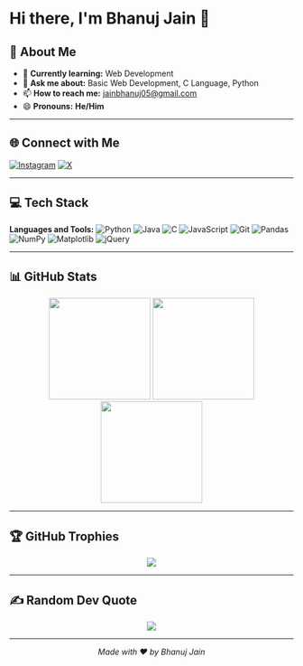 <!-- Header -->
# Hi there, I'm Bhanuj Jain 👋

## 💫 About Me
- 🌱 **Currently learning:** Web Development
- 💬 **Ask me about:** Basic Web Development, C Language, Python
- 📫 **How to reach me:** [jainbhanuj05@gmail.com](mailto:jainbhanuj05@gmail.com)
- 😄 **Pronouns:** **He/Him**

---

## 🌐 Connect with Me
[![Instagram](https://img.shields.io/badge/Instagram-%23E4405F.svg?logo=Instagram&logoColor=white)](https://instagram.com/jainbhanuj0_0) 
[![X](https://img.shields.io/badge/X-black.svg?logo=X&logoColor=white)](https://x.com/RealBhanujjain)

---

## 💻 Tech Stack
**Languages and Tools:**
![Python](https://img.shields.io/badge/python-3670A0?style=for-the-badge&logo=python&logoColor=ffdd54) 
![Java](https://img.shields.io/badge/java-%23ED8B00.svg?style=for-the-badge&logo=openjdk&logoColor=white) 
![C](https://img.shields.io/badge/c-%2300599C.svg?style=for-the-badge&logo=c&logoColor=white) 
![JavaScript](https://img.shields.io/badge/javascript-%23323330.svg?style=for-the-badge&logo=javascript&logoColor=%23F7DF1E) 
![Git](https://img.shields.io/badge/git-%23F05033.svg?style=for-the-badge&logo=git&logoColor=white) 
![Pandas](https://img.shields.io/badge/pandas-%23150458.svg?style=for-the-badge&logo=pandas&logoColor=white) 
![NumPy](https://img.shields.io/badge/numpy-%23013243.svg?style=for-the-badge&logo=numpy&logoColor=white) 
![Matplotlib](https://img.shields.io/badge/Matplotlib-%23ffffff.svg?style=for-the-badge&logo=Matplotlib&logoColor=black) 
![jQuery](https://img.shields.io/badge/jquery-%230769AD.svg?style=for-the-badge&logo=jquery&logoColor=white)

---

## 📊 GitHub Stats
<div align="center">
  <img height="180em" src="https://github-readme-stats.vercel.app/api?username=BhanujJain&show_icons=true&hide_title=true&hide_border=true&theme=radical" />
  <img height="180em" src="https://github-readme-streak-stats.herokuapp.com/?user=BhanujJain&theme=radical&hide_border=true" />
  <img height="180em" src="https://github-readme-stats.vercel.app/api/top-langs/?username=BhanujJain&theme=radical&hide_border=true&layout=compact" />
</div>

---

## 🏆 GitHub Trophies
<div align="center">
  <img src="https://github-profile-trophy.vercel.app/?username=BhanujJain&theme=monokai&no-frame=true&no-bg=true&margin-w=4" />
</div>

---

## ✍️ Random Dev Quote
<div align="center">
  <img src="https://quotes-github-readme.vercel.app/api?type=horizontal&theme=radical" />
</div>

---

<!-- Footer -->
<p align="center">
  <em>Made with ❤️ by Bhanuj Jain</em>
</p>

<!-- Proudly created with GPRM ( https://gprm.itsvg.in ) -->
